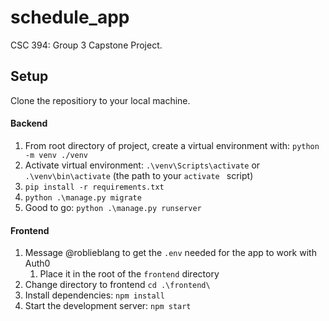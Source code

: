 # schedule_app

CSC 394: Group 3 Capstone Project.

## Setup

Clone the repositiory to your local machine.

#### Backend

1. From root directory of project, create a virtual environment with: `python -m venv ./venv`
2. Activate virtual environment: `.\venv\Scripts\activate` or `.\venv\bin\activate` (the path to your `activate ` script)
3. `pip install -r requirements.txt`
4. `python .\manage.py migrate`
5. Good to go: `python .\manage.py runserver`

#### Frontend

1. Message @roblieblang to get the `.env` needed for the app to work with Auth0
	1. Place it in the root of the `frontend` directory
2. Change directory to frontend `cd .\frontend\`
3. Install dependencies: `npm install`
4. Start the development server: `npm start`
